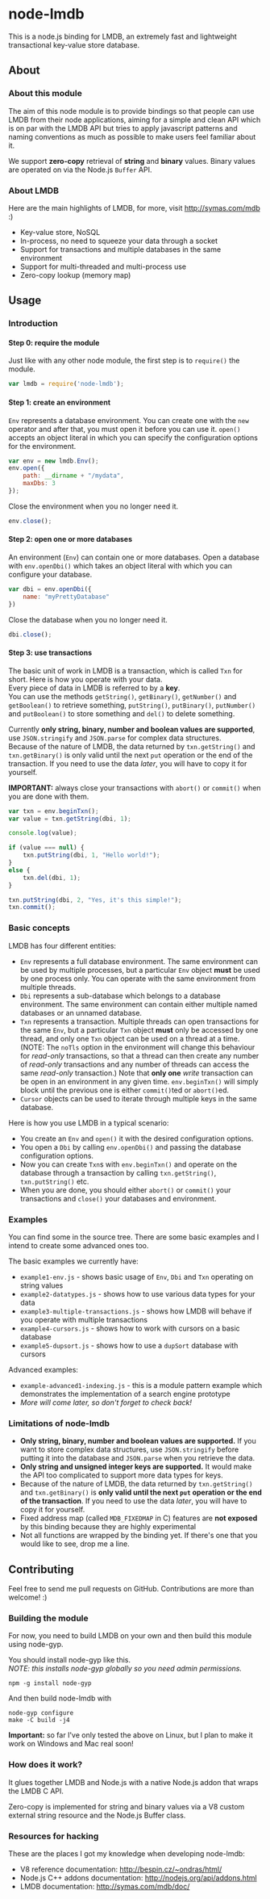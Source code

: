 node-lmdb
=========

This is a node.js binding for LMDB, an extremely fast and lightweight transactional key-value store database.

About
-----

### About this module

The aim of this node module is to provide bindings so that people can use LMDB from their node applications, aiming for a simple and clean API which is on par with the LMDB API but tries to apply javascript patterns and naming conventions as much as possible to make users feel familiar about it.

We support **zero-copy** retrieval of **string** and **binary** values. Binary values are operated on via the Node.js `Buffer` API.

### About LMDB

Here are the main highlights of LMDB, for more, visit http://symas.com/mdb :)

* Key-value store, NoSQL
* In-process, no need to squeeze your data through a socket
* Support for transactions and multiple databases in the same environment
* Support for multi-threaded and multi-process use
* Zero-copy lookup (memory map)

Usage
-----

### Introduction

#### Step 0: require the module

Just like with any other node module, the first step is to `require()` the module.

```javascript
var lmdb = require('node-lmdb');
```

#### Step 1: create an environment

`Env` represents a database environment. You can create one with the `new` operator and after that, you must open it before you can use it.
`open()` accepts an object literal in which you can specify the configuration options for the environment.

```javascript
var env = new lmdb.Env();
env.open({
    path: __dirname + "/mydata",
    maxDbs: 3
});
```

Close the environment when you no longer need it.

```javascript
env.close();
```

#### Step 2: open one or more databases

An environment (`Env`) can contain one or more databases. Open a database with `env.openDbi()` which takes an object literal with which you can configure your database.

```javascript
var dbi = env.openDbi({
    name: "myPrettyDatabase"
})
```

Close the database when you no longer need it.

```javascript
dbi.close();
```

#### Step 3: use transactions

The basic unit of work in LMDB is a transaction, which is called `Txn` for short. Here is how you operate with your data.  
Every piece of data in LMDB is referred to by a **key**.  
You can use the methods `getString()`, `getBinary()`, `getNumber()` and `getBoolean()` to retrieve something,
`putString()`, `putBinary()`, `putNumber()` and `putBoolean()` to store something and `del()` to delete something.

Currently **only string, binary, number and boolean values are supported**, use `JSON.stringify` and `JSON.parse` for complex data structures.  
Because of the nature of LMDB, the data returned by `txn.getString()` and `txn.getBinary()` is only valid until the next `put` operation or the end of the transaction.
If you need to use the data *later*, you will have to copy it for yourself.

**IMPORTANT:** always close your transactions with `abort()` or `commit()` when you are done with them.

```javascript
var txn = env.beginTxn();
var value = txn.getString(dbi, 1);

console.log(value);

if (value === null) {
    txn.putString(dbi, 1, "Hello world!");
}
else {
    txn.del(dbi, 1);
}

txn.putString(dbi, 2, "Yes, it's this simple!");
txn.commit();
```

### Basic concepts

LMDB has four different entities:

* `Env` represents a full database environment. The same environment can be used by multiple processes, but a particular `Env` object **must** be used by one process only. You can operate with the same environment from multiple threads.
* `Dbi` represents a sub-database which belongs to a database environment. The same environment can contain either multiple named databases or an unnamed database.
* `Txn` represents a transaction. Multiple threads can open transactions for the same `Env`, but a particular `Txn` object **must** only be accessed by one thread, and only one `Txn` object can be used on a thread at a time. (NOTE: The `noTls` option in the environment will change this behaviour for *read-only* transactions, so that a thread can then create any number of *read-only* transactions and any number of threads can access the same *read-only* transaction.) Note that **only one** *write* transaction can be open in an environment in any given time. `env.beginTxn()` will simply block until the previous one is either `commit()`ted or `abort()`ed.
* `Cursor` objects can be used to iterate through multiple keys in the same database.

Here is how you use LMDB in a typical scenario:

* You create an `Env` and `open()` it with the desired configuration options.
* You open a `Dbi` by calling `env.openDbi()` and passing the database configuration options.
* Now you can create `Txn`s with `env.beginTxn()` and operate on the database through a transaction by calling `txn.getString()`, `txn.putString()` etc.
* When you are done, you should either `abort()` or `commit()` your transactions and `close()` your databases and environment.

### Examples

You can find some in the source tree. There are some basic examples and I intend to create some advanced ones too.

The basic examples we currently have:

* `example1-env.js` - shows basic usage of `Env`, `Dbi` and `Txn` operating on string values
* `example2-datatypes.js` - shows how to use various data types for your data
* `example3-multiple-transactions.js` - shows how LMDB will behave if you operate with multiple transactions
* `example4-cursors.js` - shows how to work with cursors on a basic database
* `example5-dupsort.js` - shows how to use a `dupSort` database with cursors

Advanced examples:

* `example-advanced1-indexing.js` - this is a module pattern example which demonstrates the implementation of a search engine prototype
* *More will come later, so don't forget to check back!*

### Limitations of node-lmdb

* **Only string, binary, number and boolean values are supported.** If you want to store complex data structures, use `JSON.stringify` before putting it into the database and `JSON.parse` when you retrieve the data.
* **Only string and unsigned integer keys are supported.** It would make the API too complicated to support more data types for keys.
* Because of the nature of LMDB, the data returned by `txn.getString()` and `txn.getBinary()` is **only valid until the next `put` operation or the end of the transaction**. If you need to use the data *later*, you will have to copy it for yourself.
* Fixed address map (called `MDB_FIXEDMAP` in C) features are **not exposed** by this binding because they are highly experimental
* Not all functions are wrapped by the binding yet. If there's one that you would like to see, drop me a line.

Contributing
------------

Feel free to send me pull requests on GitHub. Contributions are more than welcome! :)

### Building the module

For now, you need to build LMDB on your own and then build this module using node-gyp.

You should install node-gyp like this.  
*NOTE: this installs node-gyp globally so you need admin permissions.*

```
npm -g install node-gyp
```

And then build node-lmdb with

```
node-gyp configure
make -C build -j4
```

**Important:** so far I've only tested the above on Linux, but I plan to make it work on Windows and Mac real soon!

### How does it work?

It glues together LMDB and Node.js with a native Node.js addon that wraps the LMDB C API.

Zero-copy is implemented for string and binary values via a V8 custom external string resource and the Node.js Buffer class.

### Resources for hacking

These are the places I got my knowledge when developing node-lmdb:

* V8 reference documentation: http://bespin.cz/~ondras/html/
* Node.js C++ addons documentation: http://nodejs.org/api/addons.html
* LMDB documentation: http://symas.com/mdb/doc/



